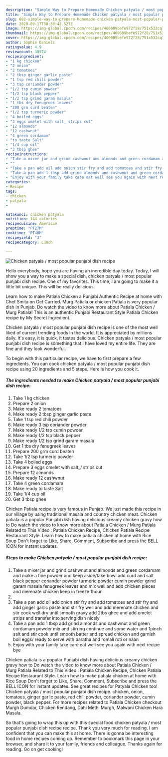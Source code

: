 ```yaml
---
description: "Simple Way to Prepare Homemade Chicken patyala / most popular punjabi dish recipe"
title: "Simple Way to Prepare Homemade Chicken patyala / most popular punjabi dish recipe"
slug: 682-simple-way-to-prepare-homemade-chicken-patyala-most-popular-punjabi-dish-recipe
date: 2020-09-17T08:30:42.527Z
image: https://img-global.cpcdn.com/recipes/400609befe972f28/751x532cq70/chicken-patyala-most-popular-punjabi-dish-recipe-recipe-main-photo.jpg
thumbnail: https://img-global.cpcdn.com/recipes/400609befe972f28/751x532cq70/chicken-patyala-most-popular-punjabi-dish-recipe-recipe-main-photo.jpg
cover: https://img-global.cpcdn.com/recipes/400609befe972f28/751x532cq70/chicken-patyala-most-popular-punjabi-dish-recipe-recipe-main-photo.jpg
author: Sophie Daniels
ratingvalue: 4.9
reviewcount: 38574
recipeingredient:
- "1 kg chicken"
- "2 onion"
- "2 tomatoes"
- "2 tbsp ginger garlic paste"
- "1 tsp red chili powder"
- "3 tsp coriander powder"
- "1/2 tsp cumin powder"
- "1/2 tsp black pepper"
- "1/2 tsp grind garam masala"
- "1 tbs dry fenugreek leaves"
- "200 grm curd beaten"
- "1/2 tsp turmeric powder"
- "4 boiled eggs"
- "3 eggs omelet with salt_ strips cut"
- "12 almonds"
- "12 cashwnut"
- "4 green cordamam"
- "to taste Salt"
- "1/4 cup oil"
- "3 tbsp ghee"
recipeinstructions:
- "Take a mixer jar and grind cashwnut and almonds and green cordamam and make a fine powder and keep aside/take bowl add curd and salt black pepper coriander powder turmeric powder cumin powder grind garam masala fenugreek leaves and mix well and add chicken pieces and merenate chicken keep in freeze 1hour"
- ""
- "Take a pan add oil add onion stir fry and add tomatoes and stir fry and add ginger garlic paste and stir fry well and add merenate chicken and stir cook well dry until smooth gravy add 2tbs ghee and add omelet strips and transfer into serving dish nicely"
- "Take a pan add 1 tbsp add grind almonds and cashwnut and green cordamam powder mix and stirring continue and some water and 1pinch salt and stir cook until smooth batter and spread chicken and garnish boil eggs/ ready to serve with paratha and romali roti or naan"
- "Enjoy with your family take care eat well see you again with next recipe bye"
categories:
- Recipe
tags:
- chicken
- patyala
- 

katakunci: chicken patyala  
nutrition: 144 calories
recipecuisine: American
preptime: "PT27M"
cooktime: "PT40M"
recipeyield: "3"
recipecategory: Lunch

---
```



![Chicken patyala / most popular punjabi dish recipe](https://img-global.cpcdn.com/recipes/400609befe972f28/751x532cq70/chicken-patyala-most-popular-punjabi-dish-recipe-recipe-main-photo.jpg)

Hello everybody, hope you are having an incredible day today. Today, I will show you a way to make a special dish, chicken patyala / most popular punjabi dish recipe. One of my favorites. This time, I am going to make it a little bit unique. This will be really delicious.

Learn how to make Patiala Chicken a Punjabi Authentic Recipe at home with Chef Smita on Get Curried. Murg Patiala or chicken Patiala is very popular dish in Punjab. Do watch the video to know more about Patiala Chicken / Murg Patiala! This is an authentic Punjabi Restaurant Style Patiala Chicken recipe by My Secret Ingredient.

Chicken patyala / most popular punjabi dish recipe is one of the most well liked of current trending foods in the world. It is appreciated by millions daily. It's easy, it is quick, it tastes delicious. Chicken patyala / most popular punjabi dish recipe is something that I have loved my entire life. They are fine and they look wonderful.


To begin with this particular recipe, we have to first prepare a few ingredients. You can cook chicken patyala / most popular punjabi dish recipe using 20 ingredients and 5 steps. Here is how you cook it.

<!--inarticleads1-->

##### The ingredients needed to make Chicken patyala / most popular punjabi dish recipe:

1. Take 1 kg chicken
1. Prepare 2 onion
1. Make ready 2 tomatoes
1. Make ready 2 tbsp ginger garlic paste
1. Take 1 tsp red chili powder
1. Make ready 3 tsp coriander powder
1. Make ready 1/2 tsp cumin powder
1. Make ready 1/2 tsp black pepper
1. Make ready 1/2 tsp grind garam masala
1. Get 1 tbs dry fenugreek leaves
1. Prepare 200 grm curd beaten
1. Take 1/2 tsp turmeric powder
1. Take 4 boiled eggs
1. Prepare 3 eggs omelet with salt_/ strips cut
1. Prepare 12 almonds
1. Make ready 12 cashwnut
1. Take 4 green cordamam
1. Make ready to taste Salt
1. Take 1/4 cup oil
1. Get 3 tbsp ghee


Chicken Patiala recipe is very famous in Punjab. We just made this recipe in our village by using traditional masala and country chicken meat. Chicken patiala is a popular Punjabi dish having delicious creamy chicken gravy how to Do watch the video to know more about Patiala Chicken / Murg Patiala Related to This Video : Patiala Chicken Recipe, Chicken Patiala Recipe Restaurant Style. Learn how to make patiala chicken at home with Rice Soup Don&#39;t forget to Like, Share, Comment, Subscribe and press the BELL ICON for instant updates. 

<!--inarticleads2-->

##### Steps to make Chicken patyala / most popular punjabi dish recipe:

1. Take a mixer jar and grind cashwnut and almonds and green cordamam and make a fine powder and keep aside/take bowl add curd and salt black pepper coriander powder turmeric powder cumin powder grind garam masala fenugreek leaves and mix well and add chicken pieces and merenate chicken keep in freeze 1hour
1. 
1. Take a pan add oil add onion stir fry and add tomatoes and stir fry and add ginger garlic paste and stir fry well and add merenate chicken and stir cook well dry until smooth gravy add 2tbs ghee and add omelet strips and transfer into serving dish nicely
1. Take a pan add 1 tbsp add grind almonds and cashwnut and green cordamam powder mix and stirring continue and some water and 1pinch salt and stir cook until smooth batter and spread chicken and garnish boil eggs/ ready to serve with paratha and romali roti or naan
1. Enjoy with your family take care eat well see you again with next recipe bye


Chicken patiala is a popular Punjabi dish having delicious creamy chicken gravy how to Do watch the video to know more about Patiala Chicken / Murg Patiala Related to This Video : Patiala Chicken Recipe, Chicken Patiala Recipe Restaurant Style. Learn how to make patiala chicken at home with Rice Soup Don&#39;t forget to Like, Share, Comment, Subscribe and press the BELL ICON for instant updates. See great recipes for Patyala Chicken too! Chicken patyala / most popular punjabi dish recipe. chicken, onion, tomatoes, ginger garlic paste, red chili powder, coriander powder, cumin powder, black pepper. For more recipes related to Patiala Chicken checkout Murgh Dumdar, Chicken Rendang, Dahi Methi Murgh, Malwani Chicken Hara Masala. 

So that's going to wrap this up with this special food chicken patyala / most popular punjabi dish recipe recipe. Thank you very much for reading. I am confident that you can make this at home. There is gonna be interesting food in home recipes coming up. Remember to bookmark this page in your browser, and share it to your family, friends and colleague. Thanks again for reading. Go on get cooking!
